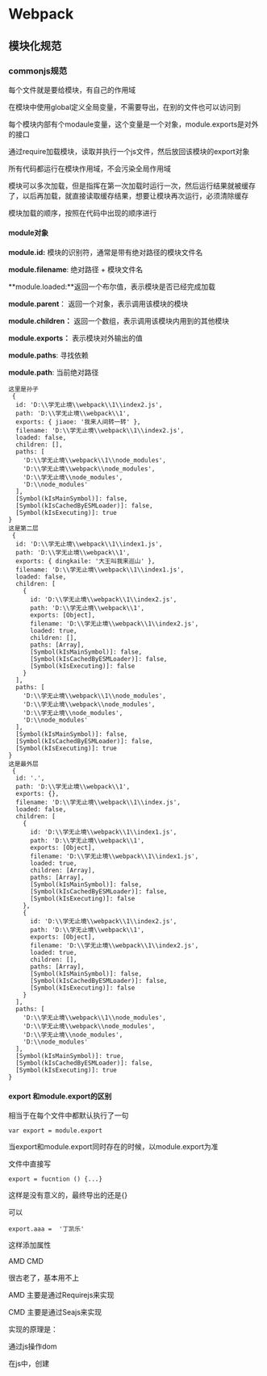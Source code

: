 # Webpack

## 模块化规范

### commonjs规范

每个文件就是要给模块，有自己的作用域

在模块中使用global定义全局变量，不需要导出，在别的文件也可以访问到

每个模块内部有个modaule变量，这个变量是一个对象，module.exports是对外的接口

通过require加载模块，读取并执行一个js文件，然后放回该模块的export对象

所有代码都运行在模块作用域，不会污染全局作用域

模块可以多次加载，但是指挥在第一次加载时运行一次，然后运行结果就被缓存了，以后再加载，就直接读取缓存结果，想要让模块再次运行，必须清除缓存

模块加载的顺序，按照在代码中出现的顺序进行



#### module对象

**module.id:**  模块的识别符，通常是带有绝对路径的模块文件名

**module.filename**: 绝对路径 + 模块文件名

**module.loaded:**返回一个布尔值，表示模块是否已经完成加载

**module.parent**： 返回一个对象，表示调用该模块的模块

**module.children：** 返回一个数组，表示调用该模块内用到的其他模块

**module.exports：** 表示模块对外输出的值

**module.paths**: 寻找依赖

**module.path**: 当前绝对路径



```
这里是孙子
 {
  id: 'D:\\学无止境\\webpack\\1\\index2.js',
  path: 'D:\\学无止境\\webpack\\1',
  exports: { jiaoe: '我来人间转一转' },
  filename: 'D:\\学无止境\\webpack\\1\\index2.js',
  loaded: false,
  children: [],
  paths: [
    'D:\\学无止境\\webpack\\1\\node_modules',
    'D:\\学无止境\\webpack\\node_modules',
    'D:\\学无止境\\node_modules',
    'D:\\node_modules'
  ],
  [Symbol(kIsMainSymbol)]: false,
  [Symbol(kIsCachedByESMLoader)]: false,
  [Symbol(kIsExecuting)]: true
}
这是第二层
 {
  id: 'D:\\学无止境\\webpack\\1\\index1.js',
  path: 'D:\\学无止境\\webpack\\1',
  exports: { dingkaile: '大王叫我来巡山' },
  filename: 'D:\\学无止境\\webpack\\1\\index1.js',
  loaded: false,
  children: [
    {
      id: 'D:\\学无止境\\webpack\\1\\index2.js',
      path: 'D:\\学无止境\\webpack\\1',
      exports: [Object],
      filename: 'D:\\学无止境\\webpack\\1\\index2.js',
      loaded: true,
      children: [],
      paths: [Array],
      [Symbol(kIsMainSymbol)]: false,
      [Symbol(kIsCachedByESMLoader)]: false,
      [Symbol(kIsExecuting)]: false
    }
  ],
  paths: [
    'D:\\学无止境\\webpack\\1\\node_modules',
    'D:\\学无止境\\webpack\\node_modules',
    'D:\\学无止境\\node_modules',
    'D:\\node_modules'
  ],
  [Symbol(kIsMainSymbol)]: false,
  [Symbol(kIsCachedByESMLoader)]: false,
  [Symbol(kIsExecuting)]: true
}
这是最外层
 {
  id: '.',
  path: 'D:\\学无止境\\webpack\\1',
  exports: {},
  filename: 'D:\\学无止境\\webpack\\1\\index.js',
  loaded: false,
  children: [
    {
      id: 'D:\\学无止境\\webpack\\1\\index1.js',
      path: 'D:\\学无止境\\webpack\\1',
      exports: [Object],
      filename: 'D:\\学无止境\\webpack\\1\\index1.js',
      loaded: true,
      children: [Array],
      paths: [Array],
      [Symbol(kIsMainSymbol)]: false,
      [Symbol(kIsCachedByESMLoader)]: false,
      [Symbol(kIsExecuting)]: false
    },
    {
      id: 'D:\\学无止境\\webpack\\1\\index2.js',
      path: 'D:\\学无止境\\webpack\\1',
      exports: [Object],
      filename: 'D:\\学无止境\\webpack\\1\\index2.js',
      loaded: true,
      children: [],
      paths: [Array],
      [Symbol(kIsMainSymbol)]: false,
      [Symbol(kIsCachedByESMLoader)]: false,
      [Symbol(kIsExecuting)]: false
    }
  ],
  paths: [
    'D:\\学无止境\\webpack\\1\\node_modules',
    'D:\\学无止境\\webpack\\node_modules',
    'D:\\学无止境\\node_modules',
    'D:\\node_modules'
  ],
  [Symbol(kIsMainSymbol)]: true,
  [Symbol(kIsCachedByESMLoader)]: false,
  [Symbol(kIsExecuting)]: true
}
```



#### export 和module.export的区别

相当于在每个文件中都默认执行了一句

```
var export = module.export
```

当export和module.export同时存在的时候，以module.export为准



文件中直接写

```
export = fucntion () {...}
```

这样是没有意义的，最终导出的还是{}

可以

```
export.aaa =  '丁凯乐'
```

这样添加属性





AMD CMD

很古老了，基本用不上

AMD 主要是通过Requirejs来实现

CMD 主要是通过Seajs来实现



实现的原理是： 

通过js操作dom

在js中，创建<script/>标签，然后把标签中的src改成所需要的地址，这样就实现了动态创建标签，动态加载模块







### UMD

是一种思想，就是一种兼容commonjs, AMD. CMD的兼容写法

一般开发node包都是选择UMD规范





### es6 module

默认开启严格模式

import的属性是只读的，类似于const声明 了一个接收变量，虽然不能改变它的引用，但是可以改里面的属性

export和import必须位于模块顶级，不能位于作用域内，例如if语句当中



在nodejs中，要是想用ES6 module的形式加载文件，那么模块文件需要以.mjs后缀名结尾。

NodeJs中遇到.mjs文件，就认为它是一个ES6模块，默认启用严格模式，不必在每个文件顶部指定“use strict"

[Module 的语法 - ECMAScript 6入门](https://es6.ruanyifeng.com/#docs/module)



### ES6module和Commonjs的区别

CommonJs模块输出的是一个值的拷贝，ES6模块输出的是值的引用

CommonJs模块运行时加载，ES6模块是编译时输出接口；所以ES6必须是写死的，而CommonJs的文件名可以是一个变量。可以动态确定资源路径

CommonJs模块的require()是同步加载模块，ES6模块的imoprt命令是异步加载，有一个独立的模块依赖的解析阶段



## Webpack打包流程

**输入：** 从文件系统读入代码文件

**模块处理：** 模块递归处理，调用loader转义Module内容，并将结果转换为AST，从中分析出模块依赖关系，进一步递归调用模块处理过程， 直到所有依赖文件都处理完毕

**后处理：** 所有模块递归处理完毕后，开始执行后处理，包括模块合并、注入运行时、产物优化等、最终输出Chunk集合

**输出：** 将Chunk写出到外部文件系统



## Npx命令

npm只能管理包的依赖， npx则可以快捷的运用包中的命令行工具和其他可执行文件，让项目内部安装的模块用起来更方便

比方说

```
npx create-react-app dingkailetest
```

首先寻找本地的create-react-app版本，有则使用

没有找到，就会直接下载最新版本放在缓存里，下载完成后执行

使用完成后将缓存完全清除，不会在本机或者项目留下任何东西

这样就不会污染本机，永远使用最新版本的dependency



### 总结

方便的执行可执行依赖

可以无需安装，直接执行，并且自动删除，避免造成依赖污染

可以指定版本执行

## 安装依赖的位置

npm install xxx --save 生产环境依赖

例如： react   react-dom   redux   lodashasa



npm install xxx  --save-dev  开发依赖

例如 webpack   dev-server   eslint



## webpack主流程

### 与打包流程强相关的配置项：

**输入输出：**

​	**entry：** 用于定义项目入口文件

​	**context：**项目执行上下文路径

​	**output：** 配置产物输出路径

**模块处理**

​	**resolve：**用于配置模块路径解析规则，可用于帮助Webpack更精准，高效的找到模块

​	**module：** 用于配置模块加载规则， 例如针对什么类型的资源需要使用那些Loader进行处理

​	**externals：** 用于声明外部资源，webpack会直接胡虏肉这部分资源，跳过这些资源的解析、打包操作

**后处理**

​	**optimization：** 用于控制如何 **优化产物包体积** ， 内置Dead Code Elimination、 Scope Hosting、 代码混淆、代码压缩等功能

​	**target：** 用于配置编译产物的目标运行环境，支持web、 node、 electron等值，不同值最终产物会有所差异

​	**mode**：编译模式短语，支持development、production等值， 可以理解为一种声明环境的短语



### 工具类配置

**开发效率** 

​	**watch：** 用于配置持续监听文件变化，持续构建

​	**devtool：** 用于配置产物Sourcemap生成规则

​	**devServer：** 用于配置HMR强相关的开发服务器功能

**性能优化类**

​	**cache：** Webpack5之后，该项用于控制如何缓存编译过程信息与编译结果

​	**performance：** 用于配置当产物大小超过阈值时，如何通知开发者

**日志类**

​	**stats：** 用于精确地控制编译过程的日志内容，在做比较细致的性能调试时非常有用

​	**infrastructurelogging：** 用于控制日志输出方式， 例如如何通过该配置，将日志输出到磁盘文件 





## webpack初始化命令

```
npx webpack init ./ --force --template=default
```

在webpack5以上，除了安装webpack之外还要安装webpack-cli 命令行工具







## 插件

### mini-css-extract-plugin

把样式代码生成一个css文件的插件

如果不适用这个插件，而是使用的style-loader的话，就不会生成一个css样式文件，而是打包到js文件当中，由js语句动态的写入<style/>标签来添加样式的



**安装**

```
npm i mini-css-extract-plugin -D
```

**实例化插件**

```
const MiniCssExtractPlugin = require('mini-css-extract-plugin');
```

**注册插件**

```
plugin: [new MiniCssExtractPlugin()]
```

**使用插件**

```
module: {
    rules: [
      {
        test: /\.less$/i,
        use: [
          MiniCssExtractPlugin.loader,
          'css-loader',
          'less-loader',
        ],
      }
    ]
}
```

**总结**

在实际开发中，一般使用style-loader,  MiniCssExtractPlugin用于生产环境。因为style-loader不能用于cdn缓存，而后者可以生成一个单独的文件。这样的花，在浏览器加载资源时是可以并发的，并且我们的资源文件是可以浏览器缓存的。



### postcss

使用插件

```
module: {
    rules: [
      {
        test: /\.less$/i,
        use: [
          MiniCssExtractPlugin.loader,
          'css-loader',
          'postcss-loader',
        ],
      }
    ]
}
```

#### 配置插件

在根目录创建一个 postcss.config.js文件

**添加前缀**：

```
module.exports = {
  plugins: [
    require('autoprefixer')
  ]
}
```

需要安装

```
npm i autoprefixer -D
```



**cssnext  (css4)**

包含自动添加前缀功能

```
module.exports = {
  plugins: [
    require('postcss-cssnext')
  ]
}
```

需安装

```
npm i postcss-cssnext -D
```



### babel

**安装**

```
npm i @babel/preset-react -D
```

**配置**

在根目录创建一个babel.config.json文件

```
{
  "presets": [
    "@babel/preset-react"
  ]
}
```

在webpack.config.js中

```
 {
    
    
    
      loader: 'babel-loader'
    }
  }
```



### HTML Webpack Plugin

```

```



